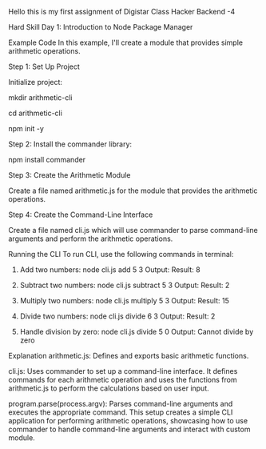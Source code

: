 Hello this is my first assignment of Digistar Class Hacker Backend -4

Hard Skill Day 1: Introduction to Node Package Manager

Example Code
In this example, I'll create a module that provides simple arithmetic operations.

Step 1: Set Up Project

Initialize project:

mkdir arithmetic-cli

cd arithmetic-cli

npm init -y

Step 2: 
Install the commander library:

npm install commander

Step 3: Create the Arithmetic Module

Create a file named arithmetic.js for the module that provides the arithmetic operations.

Step 4: Create the Command-Line Interface

Create a file named cli.js which will use commander to parse command-line arguments and perform the arithmetic operations.

Running the CLI
To run CLI, use the following commands in terminal:

1. Add two numbers:
node cli.js add 5 3
Output: Result: 8

2. Subtract two numbers:
node cli.js subtract 5 3
Output: Result: 2

3. Multiply two numbers:
node cli.js multiply 5 3
Output: Result: 15

4. Divide two numbers:
node cli.js divide 6 3
Output: Result: 2

5. Handle division by zero:
node cli.js divide 5 0
Output: Cannot divide by zero

Explanation
arithmetic.js: Defines and exports basic arithmetic functions.

cli.js: Uses commander to set up a command-line interface. It defines commands for each arithmetic operation and uses the functions from arithmetic.js to perform the calculations based on user input.

program.parse(process.argv): Parses command-line arguments and executes the appropriate command.
This setup creates a simple CLI application for performing arithmetic operations, showcasing how to use commander to handle command-line arguments and interact with custom module.

